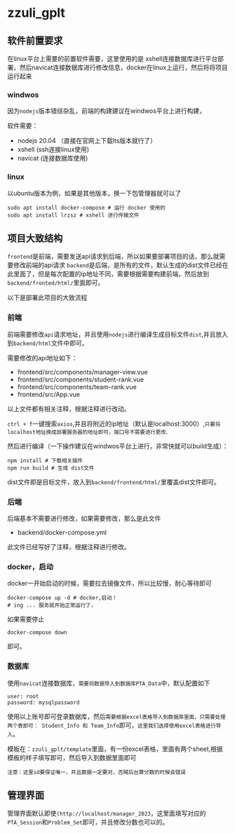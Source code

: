 # zzuli_gplt

## 软件前置要求

在linux平台上需要的前置软件需要，这里使用的是 xshell连接数据库进行平台部署，然后navicat连接数据库进行修改信息，docker在linux上运行，然后将将项目运行起来

### windwos

因为`nodejs`版本错综杂乱，前端的构建建议在windwos平台上进行构建，

软件需要：

- nodejs 20.04 （直接在官网上下载lts版本就行了）
- xshell (ssh连接linux使用)
- navicat (连接数据库使用)

### linux

以ubuntu版本为例，如果是其他版本，换一下包管理器就可以了

```shell
sudo apt install docker-compose # 运行 docker 使用的
sudo apt install lrzsz # xshell 进行传输文件
```

## 项目大致结构

`frontend`是前端，需要发送api请求到后端，所以如果要部署项目的话，那么就需要修改前端的api请求
`backend`是后端，是所有的文件，默认生成的dist文件已经在此里面了，但是每次配置的ip地址不同，需要根据需要构建前端，然后放到`backend/fronted/html/`里面即可。

以下是部署此项目的大致流程

### 前端

前端需要修改`api`请求地址，并且使用`nodejs`进行编译生成目标文件`dist`,并且放入到`backend/html`文件中即可。

需要修改的api地址如下：

- frontend/src/components/manager-view.vue
- frontend/src/components/student-rank.vue
- frontend/src/components/team-rank.vue
- frontend/src/App.vue

以上文件都有相关注释，根据注释进行改动。

`ctrl + f`一键搜索`axios`,并且将附近的ip地址（默认是localhost:3000）,`只要将localhost地址换成部署服务器的地址即可，端口号不需要进行更改`.

然后进行编译（一下操作建议在windwos平台上进行，非常快就可以build生成）：

```shell
npm install # 下载相关插件
npm run build # 生成 dist文件
```

dist文件即是目标文件，放入到`backend/frontend/html/`里覆盖dist文件即可。

### 后端

后端基本不需要进行修改，如果需要修改，那么是此文件

- backend/docker-compose.yml

此文件已经写好了注释，根据注释进行修改。

### docker，启动

docker一开始启动的时候，需要拉去镜像文件，所以比较慢，耐心等待即可

```shell
docker-compose up -d # docker,启动！
# ing ... 服务就开始正常运行了，
```

如果需要停止

```shell
docker-compose down
```

即可。

### 数据库

使用`navicat`连接数据库，`需要将数据导入到数据库PTA_Data`中，默认配置如下

```text
user: root
password: mysqlpassword
```

使用以上账号即可登录数据库，然后`需要根据excel表格导入到数据库里面，只需要处理两个表即可： Student_Info 和 Team_Info`即可，`这里我们选择使用excel表格进行导入`。

模板在：`zzuli_gplt/template`里面，有一份excel表格，里面有两个sheet,根据模板的样子填写即可，然后导入到数据里面即可

`注意：这里id要保证唯一，并且数据一定要对，否贼后台算分数的时候会错误`

## 管理界面

管理界面默认即使`(http://localhost/manager_2023`，这里面填写对应的`PTA_Session`和`Problem_Set`即可，并且修改分数也可以的。